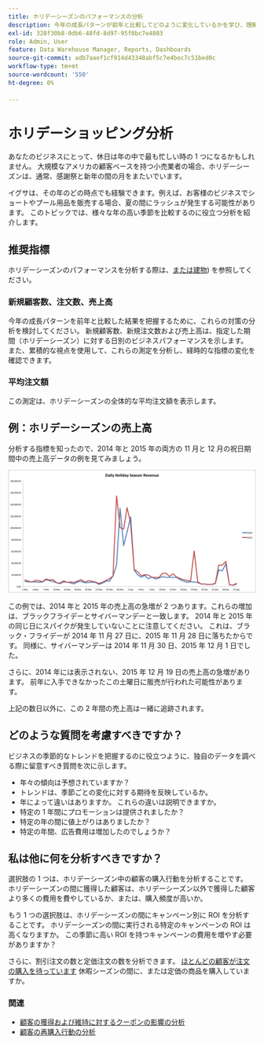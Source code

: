 ```yaml
---
title: ホリデーシーズンのパフォーマンスの分析
description: 今年の成長パターンが前年と比較してどのように変化しているかを学び、理解します。
exl-id: 328f30b8-0db6-48fd-8d97-95f0bc7e4803
role: Admin, User
feature: Data Warehouse Manager, Reports, Dashboards
source-git-commit: adb7aaef1cf914d43348abf5c7e4bec7c51bed0c
workflow-type: tm+mt
source-wordcount: '550'
ht-degree: 0%

---
```


# ホリデーショッピング分析

あなたのビジネスにとって、休日は年の中で最も忙しい時の 1 つになるかもしれません。 大規模なアメリカの顧客ベースを持つ小売業者の場合、ホリデーシーズンは、通常、感謝祭と新年の間の月をまたいでいます。

イグサは、その年のどの時点でも経験できます。例えば、お客様のビジネスでショートやプール用品を販売する場合、夏の間にラッシュが発生する可能性があります。 このトピックでは、様々な年の高い季節を比較するのに役立つ分析を紹介します。

## 推奨指標

ホリデーシーズンのパフォーマンスを分析する際は、[または建物](../../data-user/reports/ess-manage-data-metrics.md)) を参照してください。

### 新規顧客数、注文数、売上高

今年の成長パターンを前年と比較した結果を把握するために、これらの対策の分析を検討してください。 新規顧客数、新規注文数および売上高は、指定した期間（ホリデーシーズン）に対する日別のビジネスパフォーマンスを示します。 また、累積的な視点を使用して、これらの測定を分析し、経時的な指標の変化を確認できます。

### 平均注文額

この測定は、ホリデーシーズンの全体的な平均注文額を表示します。

## 例：ホリデーシーズンの売上高

分析する指標を知ったので、2014 年と 2015 年の両方の 11 月と 12 月の祝日期間中の売上高データの例を見てみましょう。

![2014 年と 2015 年のホリデーシーズンの売上高](../../assets/Analyzing_holiday_season.png)

この例では、2014 年と 2015 年の売上高の急増が 2 つあります。これらの増加は、ブラックフライデーとサイバーマンデーと一致します。 2014 年と 2015 年の同じ日にスパイクが発生していないことに注意してください。 これは、ブラック・フライデーが 2014 年 11 月 27 日に、2015 年 11 月 28 日に落ちたからです。 同様に、サイバーマンデーは 2014 年 11 月 30 日、2015 年 12 月 1 日でした。

さらに、2014 年には表示されない、2015 年 12 月 19 日の売上高の急増があります。 前年に入手できなかったこの土曜日に販売が行われた可能性があります。

上記の数日以外に、この 2 年間の売上高は一緒に追跡されます。

## どのような質問を考慮すべきですか？

ビジネスの季節的なトレンドを把握するのに役立つように、独自のデータを調べる際に留意すべき質問を次に示します。

* 年々の傾向は予想されていますか？
* トレンドは、季節ごとの変化に対する期待を反映しているか。
* 年によって違いはありますか。 これらの違いは説明できますか。
* 特定の 1 年間にプロモーションは提供されましたか？
* 特定の年の間に値上がりはありましたか？
* 特定の年間、広告費用は増加したのでしょうか？

## 私は他に何を分析すべきですか？

選択肢の 1 つは、ホリデーシーズン中の顧客の購入行動を分析することです。 ホリデーシーズンの間に獲得した顧客は、ホリデーシーズン以外で獲得した顧客より多くの費用を費やしているか、または、購入頻度が高いか。

もう 1 つの選択肢は、ホリデーシーズンの間にキャンペーン別に ROI を分析することです。 ホリデーシーズンの間に実行される特定のキャンペーンの ROI は高くなりますか。 この季節に高い ROI を持つキャンペーンの費用を増やす必要がありますか？

さらに、割引注文の数と定価注文の数を分析できます。 [ほとんどの顧客が注文の購入を待っています](../analysis/coupon-usage.md) 休暇シーズンの間に、または定価の商品を購入していますか。

### 関連

* [顧客の獲得および維持に対するクーポンの影響の分析](../analysis/coupon-impact.md)
* [顧客の再購入行動の分析](../analysis/repurchase-behavior.md)
